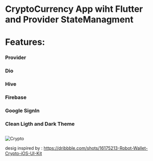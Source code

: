 # CryptoCurrency App wiht Flutter and Provider StateManagment

# Features:

### Provider
### Dio
### Hive
### Firebase
### Google SignIn
### Clean Ligth and Dark Theme

##
##

![Crypto](https://user-images.githubusercontent.com/72824898/185360858-7485ae41-3a15-40a6-95a5-685b50487ce6.png)


desig inspired by : https://dribbble.com/shots/16175213-Robot-Wallet-Crypto-iOS-UI-Kit

